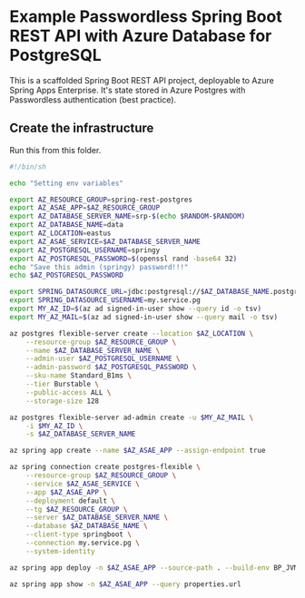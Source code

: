 # Example Passwordless Spring Boot REST API with Azure Database for PostgreSQL

This is a scaffolded Spring Boot REST API project, deployable to Azure Spring Apps Enterprise. It's state stored in Azure Postgres with Passwordless authentication (best practice).

## Create the infrastructure

Run this from this folder.

```bash
#!/bin/sh

echo "Setting env variables"

export AZ_RESOURCE_GROUP=spring-rest-postgres
export AZ_ASAE_APP=$AZ_RESOURCE_GROUP
export AZ_DATABASE_SERVER_NAME=srp-$(echo $RANDOM-$RANDOM)
export AZ_DATABASE_NAME=data
export AZ_LOCATION=eastus
export AZ_ASAE_SERVICE=$AZ_DATABASE_SERVER_NAME
export AZ_POSTGRESQL_USERNAME=springy
export AZ_POSTGRESQL_PASSWORD=$(openssl rand -base64 32)
echo "Save this admin (springy) password!!!"
echo $AZ_POSTGRESQL_PASSWORD

export SPRING_DATASOURCE_URL=jdbc:postgresql://$AZ_DATABASE_NAME.postgres.database.azure.com:5432/$AZ_DATABASE_NAME
export SPRING_DATASOURCE_USERNAME=my.service.pg
export MY_AZ_ID=$(az ad signed-in-user show --query id -o tsv)
export MY_AZ_MAIL=$(az ad signed-in-user show --query mail -o tsv)

az postgres flexible-server create --location $AZ_LOCATION \
    --resource-group $AZ_RESOURCE_GROUP \
    --name $AZ_DATABASE_SERVER_NAME \
    --admin-user $AZ_POSTGRESQL_USERNAME \
    --admin-password $AZ_POSTGRESQL_PASSWORD \
    --sku-name Standard_B1ms \
    --tier Burstable \
    --public-access ALL \
    --storage-size 128

az postgres flexible-server ad-admin create -u $MY_AZ_MAIL \
    -i $MY_AZ_ID \
    -s $AZ_DATABASE_SERVER_NAME

az spring app create --name $AZ_ASAE_APP --assign-endpoint true

az spring connection create postgres-flexible \
    --resource-group $AZ_RESOURCE_GROUP \
    --service $AZ_ASAE_SERVICE \
    --app $AZ_ASAE_APP \
    --deployment default \
    --tg $AZ_RESOURCE_GROUP \
    --server $AZ_DATABASE_SERVER_NAME \
    --database $AZ_DATABASE_NAME \
    --client-type springboot \
    --connection my.service.pg \
    --system-identity

az spring app deploy -n $AZ_ASAE_APP --source-path . --build-env BP_JVM_VERSION=17

az spring app show -n $AZ_ASAE_APP --query properties.url

```